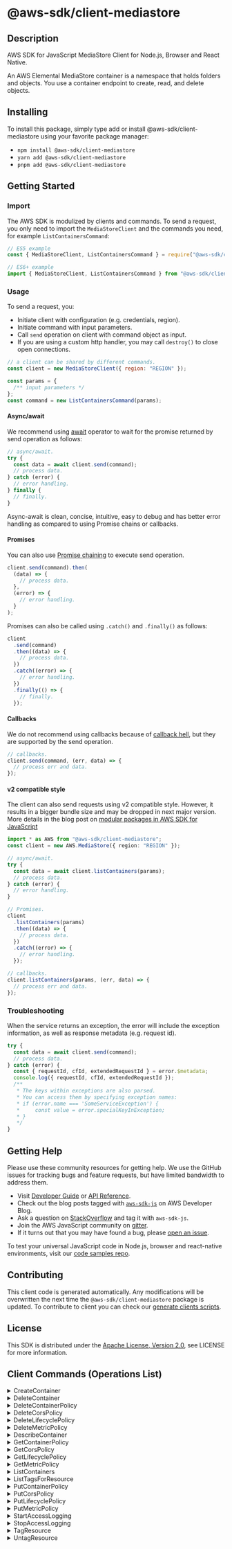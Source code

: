 <!-- generated file, do not edit directly -->

# @aws-sdk/client-mediastore

## Description

AWS SDK for JavaScript MediaStore Client for Node.js, Browser and React Native.

<p>An AWS Elemental MediaStore container is a namespace that holds folders and objects.
You use a container endpoint to create, read, and delete objects. </p>

## Installing

To install this package, simply type add or install @aws-sdk/client-mediastore
using your favorite package manager:

- `npm install @aws-sdk/client-mediastore`
- `yarn add @aws-sdk/client-mediastore`
- `pnpm add @aws-sdk/client-mediastore`

## Getting Started

### Import

The AWS SDK is modulized by clients and commands.
To send a request, you only need to import the `MediaStoreClient` and
the commands you need, for example `ListContainersCommand`:

```js
// ES5 example
const { MediaStoreClient, ListContainersCommand } = require("@aws-sdk/client-mediastore");
```

```ts
// ES6+ example
import { MediaStoreClient, ListContainersCommand } from "@aws-sdk/client-mediastore";
```

### Usage

To send a request, you:

- Initiate client with configuration (e.g. credentials, region).
- Initiate command with input parameters.
- Call `send` operation on client with command object as input.
- If you are using a custom http handler, you may call `destroy()` to close open connections.

```js
// a client can be shared by different commands.
const client = new MediaStoreClient({ region: "REGION" });

const params = {
  /** input parameters */
};
const command = new ListContainersCommand(params);
```

#### Async/await

We recommend using [await](https://developer.mozilla.org/en-US/docs/Web/JavaScript/Reference/Operators/await)
operator to wait for the promise returned by send operation as follows:

```js
// async/await.
try {
  const data = await client.send(command);
  // process data.
} catch (error) {
  // error handling.
} finally {
  // finally.
}
```

Async-await is clean, concise, intuitive, easy to debug and has better error handling
as compared to using Promise chains or callbacks.

#### Promises

You can also use [Promise chaining](https://developer.mozilla.org/en-US/docs/Web/JavaScript/Guide/Using_promises#chaining)
to execute send operation.

```js
client.send(command).then(
  (data) => {
    // process data.
  },
  (error) => {
    // error handling.
  }
);
```

Promises can also be called using `.catch()` and `.finally()` as follows:

```js
client
  .send(command)
  .then((data) => {
    // process data.
  })
  .catch((error) => {
    // error handling.
  })
  .finally(() => {
    // finally.
  });
```

#### Callbacks

We do not recommend using callbacks because of [callback hell](http://callbackhell.com/),
but they are supported by the send operation.

```js
// callbacks.
client.send(command, (err, data) => {
  // process err and data.
});
```

#### v2 compatible style

The client can also send requests using v2 compatible style.
However, it results in a bigger bundle size and may be dropped in next major version. More details in the blog post
on [modular packages in AWS SDK for JavaScript](https://aws.amazon.com/blogs/developer/modular-packages-in-aws-sdk-for-javascript/)

```ts
import * as AWS from "@aws-sdk/client-mediastore";
const client = new AWS.MediaStore({ region: "REGION" });

// async/await.
try {
  const data = await client.listContainers(params);
  // process data.
} catch (error) {
  // error handling.
}

// Promises.
client
  .listContainers(params)
  .then((data) => {
    // process data.
  })
  .catch((error) => {
    // error handling.
  });

// callbacks.
client.listContainers(params, (err, data) => {
  // process err and data.
});
```

### Troubleshooting

When the service returns an exception, the error will include the exception information,
as well as response metadata (e.g. request id).

```js
try {
  const data = await client.send(command);
  // process data.
} catch (error) {
  const { requestId, cfId, extendedRequestId } = error.$metadata;
  console.log({ requestId, cfId, extendedRequestId });
  /**
   * The keys within exceptions are also parsed.
   * You can access them by specifying exception names:
   * if (error.name === 'SomeServiceException') {
   *     const value = error.specialKeyInException;
   * }
   */
}
```

## Getting Help

Please use these community resources for getting help.
We use the GitHub issues for tracking bugs and feature requests, but have limited bandwidth to address them.

- Visit [Developer Guide](https://docs.aws.amazon.com/sdk-for-javascript/v3/developer-guide/welcome.html)
  or [API Reference](https://docs.aws.amazon.com/AWSJavaScriptSDK/v3/latest/index.html).
- Check out the blog posts tagged with [`aws-sdk-js`](https://aws.amazon.com/blogs/developer/tag/aws-sdk-js/)
  on AWS Developer Blog.
- Ask a question on [StackOverflow](https://stackoverflow.com/questions/tagged/aws-sdk-js) and tag it with `aws-sdk-js`.
- Join the AWS JavaScript community on [gitter](https://gitter.im/aws/aws-sdk-js-v3).
- If it turns out that you may have found a bug, please [open an issue](https://github.com/aws/aws-sdk-js-v3/issues/new/choose).

To test your universal JavaScript code in Node.js, browser and react-native environments,
visit our [code samples repo](https://github.com/aws-samples/aws-sdk-js-tests).

## Contributing

This client code is generated automatically. Any modifications will be overwritten the next time the `@aws-sdk/client-mediastore` package is updated.
To contribute to client you can check our [generate clients scripts](https://github.com/aws/aws-sdk-js-v3/tree/main/scripts/generate-clients).

## License

This SDK is distributed under the
[Apache License, Version 2.0](http://www.apache.org/licenses/LICENSE-2.0),
see LICENSE for more information.

## Client Commands (Operations List)

<details>
<summary>
CreateContainer
</summary>

[Command API Reference](https://docs.aws.amazon.com/AWSJavaScriptSDK/v3/latest/client/mediastore/command/CreateContainerCommand/) / [Input](https://docs.aws.amazon.com/AWSJavaScriptSDK/v3/latest/Package/-aws-sdk-client-mediastore/Interface/CreateContainerCommandInput/) / [Output](https://docs.aws.amazon.com/AWSJavaScriptSDK/v3/latest/Package/-aws-sdk-client-mediastore/Interface/CreateContainerCommandOutput/)

</details>
<details>
<summary>
DeleteContainer
</summary>

[Command API Reference](https://docs.aws.amazon.com/AWSJavaScriptSDK/v3/latest/client/mediastore/command/DeleteContainerCommand/) / [Input](https://docs.aws.amazon.com/AWSJavaScriptSDK/v3/latest/Package/-aws-sdk-client-mediastore/Interface/DeleteContainerCommandInput/) / [Output](https://docs.aws.amazon.com/AWSJavaScriptSDK/v3/latest/Package/-aws-sdk-client-mediastore/Interface/DeleteContainerCommandOutput/)

</details>
<details>
<summary>
DeleteContainerPolicy
</summary>

[Command API Reference](https://docs.aws.amazon.com/AWSJavaScriptSDK/v3/latest/client/mediastore/command/DeleteContainerPolicyCommand/) / [Input](https://docs.aws.amazon.com/AWSJavaScriptSDK/v3/latest/Package/-aws-sdk-client-mediastore/Interface/DeleteContainerPolicyCommandInput/) / [Output](https://docs.aws.amazon.com/AWSJavaScriptSDK/v3/latest/Package/-aws-sdk-client-mediastore/Interface/DeleteContainerPolicyCommandOutput/)

</details>
<details>
<summary>
DeleteCorsPolicy
</summary>

[Command API Reference](https://docs.aws.amazon.com/AWSJavaScriptSDK/v3/latest/client/mediastore/command/DeleteCorsPolicyCommand/) / [Input](https://docs.aws.amazon.com/AWSJavaScriptSDK/v3/latest/Package/-aws-sdk-client-mediastore/Interface/DeleteCorsPolicyCommandInput/) / [Output](https://docs.aws.amazon.com/AWSJavaScriptSDK/v3/latest/Package/-aws-sdk-client-mediastore/Interface/DeleteCorsPolicyCommandOutput/)

</details>
<details>
<summary>
DeleteLifecyclePolicy
</summary>

[Command API Reference](https://docs.aws.amazon.com/AWSJavaScriptSDK/v3/latest/client/mediastore/command/DeleteLifecyclePolicyCommand/) / [Input](https://docs.aws.amazon.com/AWSJavaScriptSDK/v3/latest/Package/-aws-sdk-client-mediastore/Interface/DeleteLifecyclePolicyCommandInput/) / [Output](https://docs.aws.amazon.com/AWSJavaScriptSDK/v3/latest/Package/-aws-sdk-client-mediastore/Interface/DeleteLifecyclePolicyCommandOutput/)

</details>
<details>
<summary>
DeleteMetricPolicy
</summary>

[Command API Reference](https://docs.aws.amazon.com/AWSJavaScriptSDK/v3/latest/client/mediastore/command/DeleteMetricPolicyCommand/) / [Input](https://docs.aws.amazon.com/AWSJavaScriptSDK/v3/latest/Package/-aws-sdk-client-mediastore/Interface/DeleteMetricPolicyCommandInput/) / [Output](https://docs.aws.amazon.com/AWSJavaScriptSDK/v3/latest/Package/-aws-sdk-client-mediastore/Interface/DeleteMetricPolicyCommandOutput/)

</details>
<details>
<summary>
DescribeContainer
</summary>

[Command API Reference](https://docs.aws.amazon.com/AWSJavaScriptSDK/v3/latest/client/mediastore/command/DescribeContainerCommand/) / [Input](https://docs.aws.amazon.com/AWSJavaScriptSDK/v3/latest/Package/-aws-sdk-client-mediastore/Interface/DescribeContainerCommandInput/) / [Output](https://docs.aws.amazon.com/AWSJavaScriptSDK/v3/latest/Package/-aws-sdk-client-mediastore/Interface/DescribeContainerCommandOutput/)

</details>
<details>
<summary>
GetContainerPolicy
</summary>

[Command API Reference](https://docs.aws.amazon.com/AWSJavaScriptSDK/v3/latest/client/mediastore/command/GetContainerPolicyCommand/) / [Input](https://docs.aws.amazon.com/AWSJavaScriptSDK/v3/latest/Package/-aws-sdk-client-mediastore/Interface/GetContainerPolicyCommandInput/) / [Output](https://docs.aws.amazon.com/AWSJavaScriptSDK/v3/latest/Package/-aws-sdk-client-mediastore/Interface/GetContainerPolicyCommandOutput/)

</details>
<details>
<summary>
GetCorsPolicy
</summary>

[Command API Reference](https://docs.aws.amazon.com/AWSJavaScriptSDK/v3/latest/client/mediastore/command/GetCorsPolicyCommand/) / [Input](https://docs.aws.amazon.com/AWSJavaScriptSDK/v3/latest/Package/-aws-sdk-client-mediastore/Interface/GetCorsPolicyCommandInput/) / [Output](https://docs.aws.amazon.com/AWSJavaScriptSDK/v3/latest/Package/-aws-sdk-client-mediastore/Interface/GetCorsPolicyCommandOutput/)

</details>
<details>
<summary>
GetLifecyclePolicy
</summary>

[Command API Reference](https://docs.aws.amazon.com/AWSJavaScriptSDK/v3/latest/client/mediastore/command/GetLifecyclePolicyCommand/) / [Input](https://docs.aws.amazon.com/AWSJavaScriptSDK/v3/latest/Package/-aws-sdk-client-mediastore/Interface/GetLifecyclePolicyCommandInput/) / [Output](https://docs.aws.amazon.com/AWSJavaScriptSDK/v3/latest/Package/-aws-sdk-client-mediastore/Interface/GetLifecyclePolicyCommandOutput/)

</details>
<details>
<summary>
GetMetricPolicy
</summary>

[Command API Reference](https://docs.aws.amazon.com/AWSJavaScriptSDK/v3/latest/client/mediastore/command/GetMetricPolicyCommand/) / [Input](https://docs.aws.amazon.com/AWSJavaScriptSDK/v3/latest/Package/-aws-sdk-client-mediastore/Interface/GetMetricPolicyCommandInput/) / [Output](https://docs.aws.amazon.com/AWSJavaScriptSDK/v3/latest/Package/-aws-sdk-client-mediastore/Interface/GetMetricPolicyCommandOutput/)

</details>
<details>
<summary>
ListContainers
</summary>

[Command API Reference](https://docs.aws.amazon.com/AWSJavaScriptSDK/v3/latest/client/mediastore/command/ListContainersCommand/) / [Input](https://docs.aws.amazon.com/AWSJavaScriptSDK/v3/latest/Package/-aws-sdk-client-mediastore/Interface/ListContainersCommandInput/) / [Output](https://docs.aws.amazon.com/AWSJavaScriptSDK/v3/latest/Package/-aws-sdk-client-mediastore/Interface/ListContainersCommandOutput/)

</details>
<details>
<summary>
ListTagsForResource
</summary>

[Command API Reference](https://docs.aws.amazon.com/AWSJavaScriptSDK/v3/latest/client/mediastore/command/ListTagsForResourceCommand/) / [Input](https://docs.aws.amazon.com/AWSJavaScriptSDK/v3/latest/Package/-aws-sdk-client-mediastore/Interface/ListTagsForResourceCommandInput/) / [Output](https://docs.aws.amazon.com/AWSJavaScriptSDK/v3/latest/Package/-aws-sdk-client-mediastore/Interface/ListTagsForResourceCommandOutput/)

</details>
<details>
<summary>
PutContainerPolicy
</summary>

[Command API Reference](https://docs.aws.amazon.com/AWSJavaScriptSDK/v3/latest/client/mediastore/command/PutContainerPolicyCommand/) / [Input](https://docs.aws.amazon.com/AWSJavaScriptSDK/v3/latest/Package/-aws-sdk-client-mediastore/Interface/PutContainerPolicyCommandInput/) / [Output](https://docs.aws.amazon.com/AWSJavaScriptSDK/v3/latest/Package/-aws-sdk-client-mediastore/Interface/PutContainerPolicyCommandOutput/)

</details>
<details>
<summary>
PutCorsPolicy
</summary>

[Command API Reference](https://docs.aws.amazon.com/AWSJavaScriptSDK/v3/latest/client/mediastore/command/PutCorsPolicyCommand/) / [Input](https://docs.aws.amazon.com/AWSJavaScriptSDK/v3/latest/Package/-aws-sdk-client-mediastore/Interface/PutCorsPolicyCommandInput/) / [Output](https://docs.aws.amazon.com/AWSJavaScriptSDK/v3/latest/Package/-aws-sdk-client-mediastore/Interface/PutCorsPolicyCommandOutput/)

</details>
<details>
<summary>
PutLifecyclePolicy
</summary>

[Command API Reference](https://docs.aws.amazon.com/AWSJavaScriptSDK/v3/latest/client/mediastore/command/PutLifecyclePolicyCommand/) / [Input](https://docs.aws.amazon.com/AWSJavaScriptSDK/v3/latest/Package/-aws-sdk-client-mediastore/Interface/PutLifecyclePolicyCommandInput/) / [Output](https://docs.aws.amazon.com/AWSJavaScriptSDK/v3/latest/Package/-aws-sdk-client-mediastore/Interface/PutLifecyclePolicyCommandOutput/)

</details>
<details>
<summary>
PutMetricPolicy
</summary>

[Command API Reference](https://docs.aws.amazon.com/AWSJavaScriptSDK/v3/latest/client/mediastore/command/PutMetricPolicyCommand/) / [Input](https://docs.aws.amazon.com/AWSJavaScriptSDK/v3/latest/Package/-aws-sdk-client-mediastore/Interface/PutMetricPolicyCommandInput/) / [Output](https://docs.aws.amazon.com/AWSJavaScriptSDK/v3/latest/Package/-aws-sdk-client-mediastore/Interface/PutMetricPolicyCommandOutput/)

</details>
<details>
<summary>
StartAccessLogging
</summary>

[Command API Reference](https://docs.aws.amazon.com/AWSJavaScriptSDK/v3/latest/client/mediastore/command/StartAccessLoggingCommand/) / [Input](https://docs.aws.amazon.com/AWSJavaScriptSDK/v3/latest/Package/-aws-sdk-client-mediastore/Interface/StartAccessLoggingCommandInput/) / [Output](https://docs.aws.amazon.com/AWSJavaScriptSDK/v3/latest/Package/-aws-sdk-client-mediastore/Interface/StartAccessLoggingCommandOutput/)

</details>
<details>
<summary>
StopAccessLogging
</summary>

[Command API Reference](https://docs.aws.amazon.com/AWSJavaScriptSDK/v3/latest/client/mediastore/command/StopAccessLoggingCommand/) / [Input](https://docs.aws.amazon.com/AWSJavaScriptSDK/v3/latest/Package/-aws-sdk-client-mediastore/Interface/StopAccessLoggingCommandInput/) / [Output](https://docs.aws.amazon.com/AWSJavaScriptSDK/v3/latest/Package/-aws-sdk-client-mediastore/Interface/StopAccessLoggingCommandOutput/)

</details>
<details>
<summary>
TagResource
</summary>

[Command API Reference](https://docs.aws.amazon.com/AWSJavaScriptSDK/v3/latest/client/mediastore/command/TagResourceCommand/) / [Input](https://docs.aws.amazon.com/AWSJavaScriptSDK/v3/latest/Package/-aws-sdk-client-mediastore/Interface/TagResourceCommandInput/) / [Output](https://docs.aws.amazon.com/AWSJavaScriptSDK/v3/latest/Package/-aws-sdk-client-mediastore/Interface/TagResourceCommandOutput/)

</details>
<details>
<summary>
UntagResource
</summary>

[Command API Reference](https://docs.aws.amazon.com/AWSJavaScriptSDK/v3/latest/client/mediastore/command/UntagResourceCommand/) / [Input](https://docs.aws.amazon.com/AWSJavaScriptSDK/v3/latest/Package/-aws-sdk-client-mediastore/Interface/UntagResourceCommandInput/) / [Output](https://docs.aws.amazon.com/AWSJavaScriptSDK/v3/latest/Package/-aws-sdk-client-mediastore/Interface/UntagResourceCommandOutput/)

</details>

